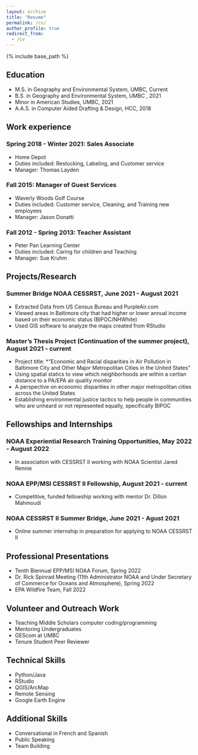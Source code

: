```yaml
---
layout: archive
title: "Resume"
permalink: /cv/
author_profile: true
redirect_from:
  - /cv
---
```


{% include base_path %}

## Education

 *  M.S. in Geography and Environmental System, UMBC, Current
 *  B.S. in Geography and Environmental System, UMBC , 2021
 *  Minor in American Studies, UMBC, 2021
 *  A.A.S. in Computer Aided Drafting & Design, HCC, 2018

## Work experience

### Spring 2018 - Winter 2021: Sales Associate
  * Home Depot
  * Duties included: Restocking, Labeling, and Customer service
  * Manager: Thomas Layden

### Fall 2015: Manager of Guest Services
  * Waverly Woods Golf Course 
  * Duties included: Customer service, Cleaning, and Training new employees
  * Manager: Jason Donatti

### Fall 2012 - Spring 2013: Teacher Assistant
  * Peter Pan Learning Center
  * Duties included: Caring for children and Teaching
  * Manager: Sue Kruhm

## Projects/Research

### Summer Bridge NOAA CESSRST, June 2021 - August 2021
  * Extracted Data from US Census Bureau and PurpleAir.com
  * Viewed areas in Baltimore city that had higher or lower annual income based on their economic status (BIPOC/NHWhite)
  * Used GIS software to analyze the maps created from RStudio
  
### Master’s Thesis Project (Continuation of the summer project), August 2021 - current

  * Project title: *“Economic and Racial disparities in Air Pollution in Baltimore City and Other Major Metropolitan Cities in the United States”
   * Using spatial statics to view which neighborhoods are within a certian distance to a PA/EPA air quality monitor
   * A perspective on economic disparities in other major metropolitan cities across the United States
   * Establishing environmental justice tactics to help people in communities  who are unheard or not represented equally, specifically BIPOC

## Fellowships and Internships

### NOAA Experiential Research Training Opportunities, May 2022 - August 2022
   * In association with CESSRST II working with NOAA Scientist Jared Rennie
  
### NOAA EPP/MSI CESSRST II Fellowship, August 2021 - current
   * Competitive, funded fellowship working with mentor Dr. Dillon Mahmoudi
  
### NOAA CESSRST II  Summer Bridge, June 2021 - Agust 2021
   * Online summer internship in preparation for applying to NOAA CESSRST II
  
## Professional Presentations
 
  * Tenth Biennual EPP/MSI NOAA Forum, Spring 2022
  * Dr. Rick Spinrad Meeting (11th Administrator NOAA and Under Secretary of Commerce for Oceans and Atmosphere), Spring 2022
  * EPA Wildfire Team, Fall 2022

## Volunteer and Outreach Work
 
 * Teaching Middle Scholars computer coding/programming
 * Mentoring Undergraduates
 * GEScom at UMBC
 * Tenure Student Peer Reviewer
 
## Technical Skills

* Python/Java
* RStudio
* QGIS/ArcMap
* Remote Sensing
* Google Earth Engine

## Additional Skills

* Conversational in French and Spanish
* Public Speaking
* Team Building
